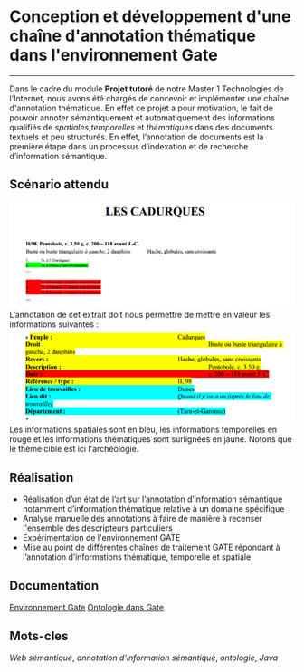 
# Conception et développement d'une chaîne d'annotation thématique dans l'environnement Gate
-------------------
Dans le cadre du module **Projet tutoré** de notre Master 1 Technologies de l'Internet, nous avons été chargés de concevoir et implémenter une chaîne d'annotation thématique. En effet ce projet a pour motivation, le fait de pouvoir annoter sémantiquement et automatiquement des informations qualifiés de *spatiales*,*temporelles* et *thématiques* dans des documents textuels et peu structurés. En effet, l’annotation de documents est la première étape dans un processus d’indexation et de recherche d’information sémantique.

## Scénario attendu
![texte](https://raw.githubusercontent.com/NephtysOrg/projet_tutore_2015/master/img/carduquetxt.png)
L’annotation de cet extrait doit nous permettre de mettre en valeur les informations suivantes :
![resultat annotation](https://raw.githubusercontent.com/NephtysOrg/projet_tutore_2015/master/img/resCarduque.png)
Les informations spatiales sont en bleu, les informations temporelles en rouge et les informations
thématiques sont surlignées en jaune. Notons que le thème cible est ici l'archéologie.
## Réalisation

- Réalisation d’un état de l’art sur l’annotation d’information sémantique notamment d’information thématique relative à un domaine spécifique
- Analyse manuelle des annotations à faire de manière à recenser l'ensemble des descripteurs particuliers
- Expérimentation de l'environnement GATE
- Mise au point de différentes chaînes de traitement GATE répondant à l’annotation d’informations thématique, temporelle et spatiale

## Documentation
[Environnement Gate](http://gate.ac.uk/)
[Ontologie dans Gate](https://gate.ac.uk/sale/tao/splitch14.html#x19-38000014.6)
## Mots-cles
*Web sémantique*, *annotation d'information sémantique*, *ontologie*, *Java*
